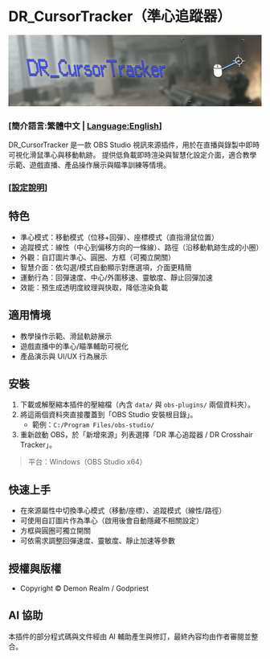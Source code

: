 # DR_CursorTracker（準心追蹤器）

![展示圖片](/images/DR_CursorTracker_title_pic.jpg)

### [**簡介語言:繁體中文 | [Language:English](README_EN.md)**]

DR_CursorTracker 是一款 OBS Studio 視訊來源插件，用於在直播與錄製中即時可視化滑鼠準心與移動軌跡。
提供低負載即時渲染與智慧化設定介面，適合教學示範、遊戲直播、產品操作展示與瞄準訓練等情境。

### [**[設定說明](SETTINGS_GUIDE_TW.md)**]

## 特色
- 準心模式：移動模式（位移+回彈）、座標模式（直指滑鼠位置）
- 追蹤模式：線性（中心到偏移方向的一條線）、路徑（沿移動軌跡生成的小圈）
- 外觀：自訂圖片準心、圓圈、方框（可獨立開關）
- 智慧介面：依勾選/模式自動顯示對應選項，介面更精簡
- 運動行為：回彈速度、中心/外圍移速、靈敏度、靜止回彈加速
- 效能：預生成透明度紋理與快取，降低渲染負載

## 適用情境
- 教學操作示範、滑鼠軌跡展示
- 遊戲直播中的準心/瞄準輔助可視化
- 產品演示與 UI/UX 行為展示

## 安裝
1. 下載或解壓縮本插件的壓縮檔（內含 `data/` 與 `obs-plugins/` 兩個資料夾）。
2. 將這兩個資料夾直接覆蓋到「OBS Studio 安裝根目錄」。
   - 範例：`C:/Program Files/obs-studio/`
3. 重新啟動 OBS，於「新增來源」列表選擇「DR 準心追蹤器 / DR Crosshair Tracker」。

> 平台：Windows（OBS Studio x64）

## 快速上手
- 在來源屬性中切換準心模式（移動/座標）、追蹤模式（線性/路徑）
- 可使用自訂圖片作為準心（啟用後會自動隱藏不相關設定）
- 方框與圓圈可獨立開關
- 可依需求調整回彈速度、靈敏度、靜止加速等參數

## 授權與版權
- Copyright © Demon Realm / Godpriest

## AI 協助
本插件的部分程式碼與文件經由 AI 輔助產生與修訂，最終內容均由作者審閱並整合。







